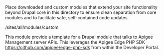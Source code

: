 Place downloaded and custom modules that extend your site functionality beyond
Drupal core in this directory to ensure clean separation from core modules and
to facilitate safe, self-contained code updates.

/sites/all/modules/custom

This module provide a template for a Drupal module that talks to Apigee Management server APIs.
This leverages the Apigee Edge PHP SDK https://github.com/apigee/edge-php-sdk from within the Developer Portal.
